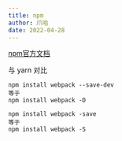 ```yaml
---
title: npm
author: 爪哈
date: 2022-04-28
---
```


[npm官方文档](http://nodejs.cn/learn/npm-dependencies-and-devdependencies)

与 yarn 对比

```shell
npm install webpack --save-dev 
等于
npm install webpack -D

npm install webpack -save
等于
npm install webpack -S
```